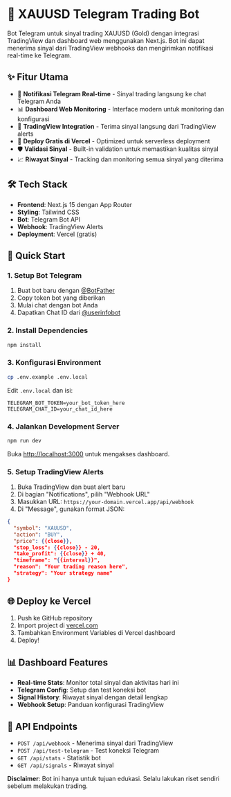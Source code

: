 # 🥇 XAUUSD Telegram Trading Bot

Bot Telegram untuk sinyal trading XAUUSD (Gold) dengan integrasi TradingView dan dashboard web menggunakan Next.js. Bot ini dapat menerima sinyal dari TradingView webhooks dan mengirimkan notifikasi real-time ke Telegram.

## ✨ Fitur Utama

- 📱 **Notifikasi Telegram Real-time** - Sinyal trading langsung ke chat Telegram Anda
- 📊 **Dashboard Web Monitoring** - Interface modern untuk monitoring dan konfigurasi
- 🔗 **TradingView Integration** - Terima sinyal langsung dari TradingView alerts
- 🚀 **Deploy Gratis di Vercel** - Optimized untuk serverless deployment
- 🛡️ **Validasi Sinyal** - Built-in validation untuk memastikan kualitas sinyal
- 📈 **Riwayat Sinyal** - Tracking dan monitoring semua sinyal yang diterima

## 🛠️ Tech Stack

- **Frontend**: Next.js 15 dengan App Router
- **Styling**: Tailwind CSS
- **Bot**: Telegram Bot API
- **Webhook**: TradingView Alerts
- **Deployment**: Vercel (gratis)

## 🚀 Quick Start

### 1. Setup Bot Telegram

1. Buat bot baru dengan [@BotFather](https://t.me/botfather)
2. Copy token bot yang diberikan
3. Mulai chat dengan bot Anda
4. Dapatkan Chat ID dari [@userinfobot](https://t.me/userinfobot)

### 2. Install Dependencies

```bash
npm install
```

### 3. Konfigurasi Environment

```bash
cp .env.example .env.local
```

Edit `.env.local` dan isi:

```
TELEGRAM_BOT_TOKEN=your_bot_token_here
TELEGRAM_CHAT_ID=your_chat_id_here
```

### 4. Jalankan Development Server

```bash
npm run dev
```

Buka [http://localhost:3000](http://localhost:3000) untuk mengakses dashboard.

### 5. Setup TradingView Alerts

1. Buka TradingView dan buat alert baru
2. Di bagian "Notifications", pilih "Webhook URL"
3. Masukkan URL: `https://your-domain.vercel.app/api/webhook`
4. Di "Message", gunakan format JSON:

```json
{
  "symbol": "XAUUSD",
  "action": "BUY",
  "price": {{close}},
  "stop_loss": {{close}} - 20,
  "take_profit": {{close}} + 40,
  "timeframe": "{{interval}}",
  "reason": "Your trading reason here",
  "strategy": "Your strategy name"
}
```

## 🌐 Deploy ke Vercel

1. Push ke GitHub repository
2. Import project di [vercel.com](https://vercel.com)
3. Tambahkan Environment Variables di Vercel dashboard
4. Deploy!

## 📊 Dashboard Features

- **Real-time Stats**: Monitor total sinyal dan aktivitas hari ini
- **Telegram Config**: Setup dan test koneksi bot
- **Signal History**: Riwayat sinyal dengan detail lengkap
- **Webhook Setup**: Panduan konfigurasi TradingView

## 🔧 API Endpoints

- `POST /api/webhook` - Menerima sinyal dari TradingView
- `POST /api/test-telegram` - Test koneksi Telegram
- `GET /api/stats` - Statistik bot
- `GET /api/signals` - Riwayat sinyal

**Disclaimer**: Bot ini hanya untuk tujuan edukasi. Selalu lakukan riset sendiri sebelum melakukan trading.
